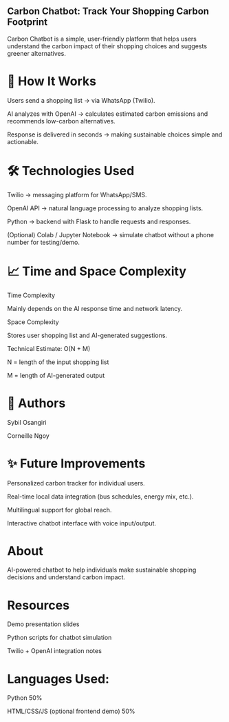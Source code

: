 ## Carbon Chatbot: Track Your Shopping Carbon Footprint

Carbon Chatbot is a simple, user-friendly platform that helps users understand the carbon impact of their shopping choices and suggests greener alternatives.

# 🚀 How It Works

Users send a shopping list → via WhatsApp (Twilio).

AI analyzes with OpenAI → calculates estimated carbon emissions and recommends low-carbon alternatives.
 
Response is delivered in seconds → making sustainable choices simple and actionable.

# 🛠 Technologies Used

Twilio → messaging platform for WhatsApp/SMS.

OpenAI API → natural language processing to analyze shopping lists.

Python → backend with Flask to handle requests and responses.

(Optional) Colab / Jupyter Notebook → simulate chatbot without a phone number for testing/demo.


# 📈 Time and Space Complexity

Time Complexity

Mainly depends on the AI response time and network latency.

Space Complexity

Stores user shopping list and AI-generated suggestions.

Technical Estimate: O(N + M)

N = length of the input shopping list

M = length of AI-generated output

# 👥 Authors

Sybil Osangiri

Corneille Ngoy

# ✨ Future Improvements

Personalized carbon tracker for individual users.

Real-time local data integration (bus schedules, energy mix, etc.).

Multilingual support for global reach.

Interactive chatbot interface with voice input/output.

# About

AI-powered chatbot to help individuals make sustainable shopping decisions and understand carbon impact.

# Resources

Demo presentation slides

Python scripts for chatbot simulation

Twilio + OpenAI integration notes

# Languages Used:

Python 50%

HTML/CSS/JS (optional frontend demo) 50%
